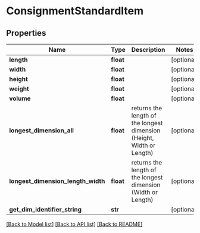 # ConsignmentStandardItem

## Properties
Name | Type | Description | Notes
------------ | ------------- | ------------- | -------------
**length** | **float** |  | [optional] 
**width** | **float** |  | [optional] 
**height** | **float** |  | [optional] 
**weight** | **float** |  | [optional] 
**volume** | **float** |  | [optional] 
**longest_dimension_all** | **float** | returns the length of the longest dimension (Height, Width or Length) | [optional] 
**longest_dimension_length_width** | **float** | returns the length of the longest dimension (Width or Length) | [optional] 
**get_dim_identifier_string** | **str** |  | [optional] 

[[Back to Model list]](../README.md#documentation-for-models) [[Back to API list]](../README.md#documentation-for-api-endpoints) [[Back to README]](../README.md)


